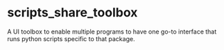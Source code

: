 # scripts_share_toolbox
A UI toolbox to enable multiple programs to have one go-to interface that runs python scripts specific to that package.
